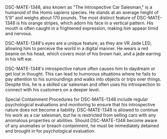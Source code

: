 DSC-MATE-1348, also known as "The Introspective Car Salesman," is a humanoid of the Homo sapiens species. He stands at an average height of 5'9" and weighs about 170 pounds. The most distinct feature of DSC-MATE-1348 is his orange stripes, which adorn his face in a vertical pattern. His mouth is often caught in a frightened expression, making him appear timid and nervous.

DSC-MATE-1348's eyes are a unique feature, as they are VR Jade LED, allowing him to perceive the world in a digital manner. He wears a red beanie on his head, which covers most of his brown hair, and a jade earring in his left ear.

DSC-MATE-1348's introspective nature often causes him to daydream or get lost in thought. This can lead to humorous situations where he fails to pay attention to his surroundings and walks into objects or trips over things. Despite this, he is a skilled car salesman and often uses his introspection to connect with his customers on a deeper level.

Special Containment Procedures for DSC-MATE-1348 include regular psychological evaluations and monitoring to ensure that his introspective nature does not become a liability. DSC-MATE-1348 is allowed to continue his work as a car salesman, but he is restricted from selling cars with any anomalous properties or abilities. Should DSC-MATE-1348 become aware of any anomalies or breach containment, he must be immediately detained and brought in for psychological evaluation.